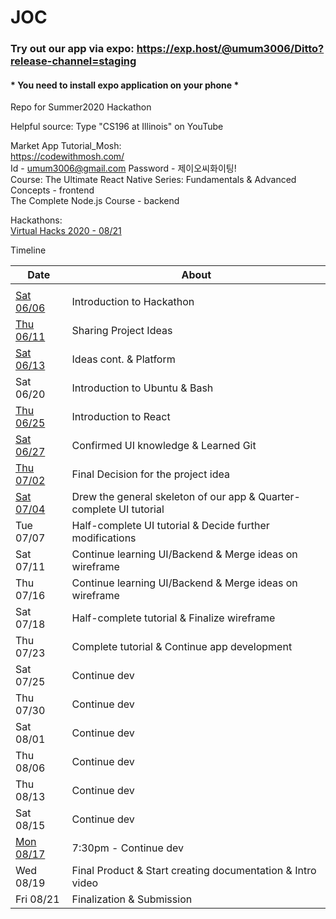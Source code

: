 # JOC

### Try out our app via expo: https://exp.host/@umum3006/Ditto?release-channel=staging  
#### * You need to install expo application on your phone *  

Repo for Summer2020 Hackathon

Helpful source: Type "CS196 at Illinois" on YouTube

Market App Tutorial_Mosh:  
https://codewithmosh.com/  
Id - umum3006@gmail.com
Password - 제이오씨화이팅!  
Course: The Ultimate React Native Series: Fundamentals & Advanced Concepts - frontend  
The Complete Node.js Course - backend

Hackathons:  
[Virtual Hacks 2020 - 08/21](https://virtualhacks.ca/)

Timeline

| Date                            | About                                                               |
| ------------------------------- | ------------------------------------------------------------------- |
|                                 |                                                                     |
| [Sat 06/06](/Timeline/06-06.md) | Introduction to Hackathon                                           |
| [Thu 06/11](/Timeline/06-11.md) | Sharing Project Ideas                                               |
| [Sat 06/13](/Timeline/06-13)    | Ideas cont. & Platform                                              |
| Sat 06/20                       | Introduction to Ubuntu & Bash                                       |
| [Thu 06/25](/Timeline/06-25)    | Introduction to React                                               |
| [Sat 06/27](/Timeline/06-27.md) | Confirmed UI knowledge & Learned Git                                |
| [Thu 07/02](/SSS/Page_2.png)    | Final Decision for the project idea                                 |
| [Sat 07/04](/Timeline/07-04)    | Drew the general skeleton of our app & Quarter-complete UI tutorial |
| Tue 07/07                       | Half-complete UI tutorial & Decide further modifications            |
| Sat 07/11                       | Continue learning UI/Backend & Merge ideas on wireframe             |
| Thu 07/16                       | Continue learning UI/Backend & Merge ideas on wireframe             |
| Sat 07/18                       | Half-complete tutorial & Finalize wireframe                         |
| Thu 07/23                       | Complete tutorial & Continue app development                        |
| Sat 07/25                       | Continue dev                                                        |
| Thu 07/30                       | Continue dev                                                        |
| Sat 08/01                       | Continue dev                                                        |
| Thu 08/06                       | Continue dev                                                        |
| Thu 08/13                       | Continue dev                                                        |
| Sat 08/15                       | Continue dev                                                        |
| [Mon 08/17](/Timeline/08-17)    | 7:30pm - Continue dev                                               |
| Wed 08/19                       | Final Product & Start creating documentation & Intro video          |
| Fri 08/21                       | Finalization & Submission                                           |
